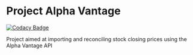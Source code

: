 # Project Alpha Vantage

[![Codacy Badge](https://api.codacy.com/project/badge/Grade/9579cdd2735c4941873f20e919e561a3)](https://app.codacy.com/manual/leonardomarcao/project-alphavantage?utm_source=github.com&utm_medium=referral&utm_content=leonardomarcao/project-alphavantage&utm_campaign=Badge_Grade_Dashboard)

Project aimed at importing and reconciling stock closing prices using the Alpha Vantage API
